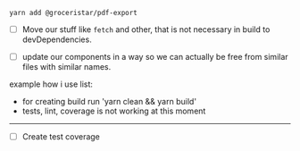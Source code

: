 <!--[![npm version](https://badge.fury.io/js/%40groceristar%2Fgrocery-component.svg)](https://badge.fury.io/js/%40groceristar%2Fgrocery-component)
-->

``` yarn add @groceristar/pdf-export ```

- [ ] Move our stuff like `fetch` and other, that is not necessary in build to devDependencies.


- [ ] update our components in a way so we can actually be free from similar files with similar names.



example how i use list:


<!--
```
// this is an ingredient for list
import React, { Component, Fragment } from 'react';

import { RenderLists3 } from '@groceristar/pdf-export';
// import styles as well
...
return (

  <PDFViewer width={1200} height={1000}>
    <Document>
      <Page size="A4" style={styles.page} wrap>
        <View style={styles.section}>
          <Text style={styles.text}>
            Page Header - Document title
          </Text>

          <RenderLists3 data={data} />

      </View>
      </Page>
    </Document>
  </PDFViewer>

);
```

sandbox project https://github.com/GroceriStar/react-print-pdf

-->

 - for creating build run 'yarn clean && yarn build'
 - tests, lint, coverage is not working at this moment

---

- [ ] Create test coverage


<!---



<p align="center">
  <a href="https://travis-ci.org/eunikitin/modern-package-boilerplate">
    <img src="https://travis-ci.org/eunikitin/modern-package-boilerplate.svg?branch=master" alt="Build Status">
  </a>
  <a href="https://coveralls.io/github/eunikitin/modern-package-boilerplate?branch=master">
    <img src="https://coveralls.io/repos/github/eunikitin/modern-package-boilerplate/badge.svg?branch=master" alt="Coverage Status">
  </a>
  <a href="https://david-dm.org/eunikitin/modern-package-boilerplate">
    <img src="https://david-dm.org/eunikitin/modern-package-boilerplate/status.svg" alt="dependencies Status">
  </a>
  <a href="https://david-dm.org/eunikitin/modern-package-boilerplate?type=dev">
    <img src="https://david-dm.org/eunikitin/modern-package-boilerplate/dev-status.svg" alt="devDependencies Status">
  </a>
  <a href="https://david-dm.org/eunikitin/modern-package-boilerplate?type=peer">
    <img src="https://david-dm.org/eunikitin/modern-package-boilerplate/peer-status.svg" alt="peerDependencies Status">
  </a>
</p>



# Groceristar-fetch module

#### Synopsis
  This is a module for using API like wrappers for getting food data for use in many projects. Just Like an database and fetch API in JS

[![Build Status](https://travis-ci.org/GroceriStar/groceristar-fetch.svg?branch=master)](https://travis-ci.org/GroceriStar/groceristar-fetch)
[![npm version](https://badge.fury.io/js/%40groceristar%2Fgrocery-component.svg)](https://badge.fury.io/js/%40groceristar%2Fgrocery-component)




[Introduction Article]()

[Trello board with current tasks]()

[Documentation Website]()


#### Installation

`npm install @groceristar/grocery-component`
or
`yarn add @groceristar/grocery-component`




#### Code Example

```

```



#### Tests

`npm test`


#### Contributors

@vadim9999, @atherdon


---
Tasks:
- [ ] [add tests]()
- [ ] [make build working nice]()
- [ ] ESLint resolver too https://medium.com/bootstart/why-you-should-use-babel-resolvers-210615fc41d
- [ ] ignore lib folder, so it will be created only when we publish it on npm. we don't need it locally. delete from source, then only ignore, so it wouldn't be at github repo...
---


Trello Board:

Sandbox Editor:

Created with help of this articles:
https://codeburst.io/how-to-create-and-publish-your-first-node-js-module-444e7585b738
https://medium.com/@adrianli/the-idiot-s-guide-to-publishing-a-react-component-to-npm-2b66b1ac03e0


-->
